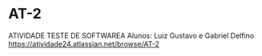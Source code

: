 # AT-2
ATIVIDADE TESTE DE SOFTWAREA
Alunos:  Luiz Gustavo e Gabriel Delfino
https://atividade24.atlassian.net/browse/AT-2
